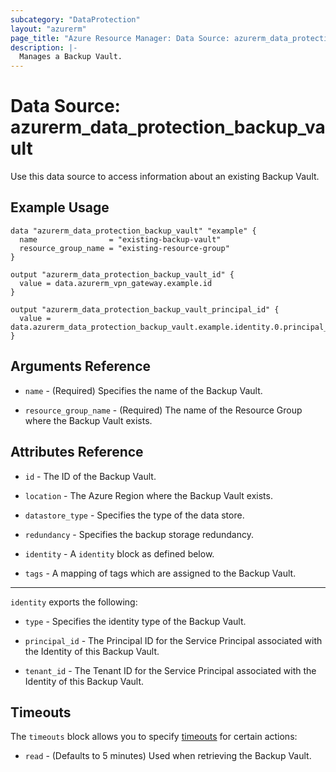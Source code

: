 ```yaml
---
subcategory: "DataProtection"
layout: "azurerm"
page_title: "Azure Resource Manager: Data Source: azurerm_data_protection_backup_vault"
description: |-
  Manages a Backup Vault.
---
```


# Data Source: azurerm_data_protection_backup_vault

Use this data source to access information about an existing Backup Vault.

## Example Usage

```hcl
data "azurerm_data_protection_backup_vault" "example" {
  name                = "existing-backup-vault"
  resource_group_name = "existing-resource-group"
}

output "azurerm_data_protection_backup_vault_id" {
  value = data.azurerm_vpn_gateway.example.id
}

output "azurerm_data_protection_backup_vault_principal_id" {
  value = data.azurerm_data_protection_backup_vault.example.identity.0.principal_id
}
```

## Arguments Reference

* `name` - (Required) Specifies the name of the Backup Vault. 

* `resource_group_name` - (Required) The name of the Resource Group where the Backup Vault exists.

## Attributes Reference

* `id` - The ID of the Backup Vault.

* `location` -  The Azure Region where the Backup Vault exists. 

* `datastore_type` - Specifies the type of the data store.

* `redundancy` -  Specifies the backup storage redundancy.

* `identity` -  A `identity` block as defined below.

* `tags` -  A mapping of tags which are assigned to the Backup Vault.

---

`identity` exports the following:

* `type` -  Specifies the identity type of the Backup Vault.

* `principal_id` - The Principal ID for the Service Principal associated with the Identity of this Backup Vault.

* `tenant_id` - The Tenant ID for the Service Principal associated with the Identity of this Backup Vault.

## Timeouts

The `timeouts` block allows you to specify [timeouts](https://www.terraform.io/docs/configuration/resources.html#timeouts) for certain actions:

* `read` - (Defaults to 5 minutes) Used when retrieving the Backup Vault.
